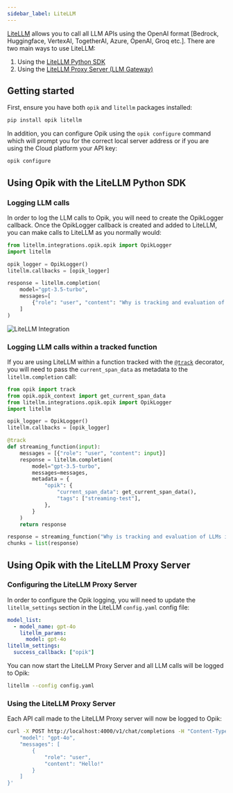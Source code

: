 ```yaml
---
sidebar_label: LiteLLM
---
```


[LiteLLM](https://github.com/BerriAI/litellm) allows you to call all LLM APIs using the OpenAI format [Bedrock, Huggingface, VertexAI, TogetherAI, Azure, OpenAI, Groq etc.]. There are two main ways to use LiteLLM:

1. Using the [LiteLLM Python SDK](https://docs.litellm.ai/docs/#litellm-python-sdk)
2. Using the [LiteLLM Proxy Server (LLM Gateway)](https://docs.litellm.ai/docs/#litellm-proxy-server-llm-gateway)

## Getting started

First, ensure you have both `opik` and `litellm` packages installed:

```bash
pip install opik litellm
```

In addition, you can configure Opik using the `opik configure` command which will prompt you for the correct local server address or if you are using the Cloud platform your API key:

```bash
opik configure
```

## Using Opik with the LiteLLM Python SDK

### Logging LLM calls

In order to log the LLM calls to Opik, you will need to create the OpikLogger callback. Once the OpikLogger callback is created and added to LiteLLM, you can make calls to LiteLLM as you normally would:

```python
from litellm.integrations.opik.opik import OpikLogger
import litellm

opik_logger = OpikLogger()
litellm.callbacks = [opik_logger]

response = litellm.completion(
    model="gpt-3.5-turbo",
    messages=[
        {"role": "user", "content": "Why is tracking and evaluation of LLMs important?"}
    ]
)
```

![LiteLLM Integration](/img/cookbook/litellm_cookbook.png)

### Logging LLM calls within a tracked function

If you are using LiteLLM within a function tracked with the [`@track`](/tracing/log_traces.mdx#using-function-decorators) decorator, you will need to pass the `current_span_data` as metadata to the `litellm.completion` call:

```python
from opik import track
from opik.opik_context import get_current_span_data
from litellm.integrations.opik.opik import OpikLogger
import litellm

opik_logger = OpikLogger()
litellm.callbacks = [opik_logger]

@track
def streaming_function(input):
    messages = [{"role": "user", "content": input}]
    response = litellm.completion(
        model="gpt-3.5-turbo",
        messages=messages,
        metadata = {
            "opik": {
                "current_span_data": get_current_span_data(),
                "tags": ["streaming-test"],
            },
        }
    )
    return response

response = streaming_function("Why is tracking and evaluation of LLMs important?")
chunks = list(response)
```

## Using Opik with the LiteLLM Proxy Server

### Configuring the LiteLLM Proxy Server

In order to configure the Opik logging, you will need to update the `litellm_settings` section in the LiteLLM `config.yaml` config file:

```yaml
model_list:
  - model_name: gpt-4o
    litellm_params:
      model: gpt-4o
litellm_settings:
  success_callback: ["opik"]
```

You can now start the LiteLLM Proxy Server and all LLM calls will be logged to Opik:

```bash
litellm --config config.yaml
```

### Using the LiteLLM Proxy Server

Each API call made to the LiteLLM Proxy server will now be logged to Opik:

```bash
curl -X POST http://localhost:4000/v1/chat/completions -H "Content-Type: application/json" -d '{
    "model": "gpt-4o",
    "messages": [
        {
            "role": "user",
            "content": "Hello!"
        }
    ]
}'
```
